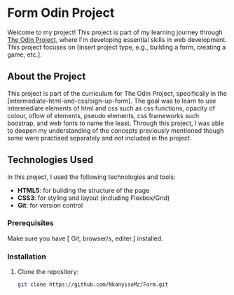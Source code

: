 # Form Odin Project

Welcome to my project! This project is part of my learning journey through [The Odin Project](https://www.theodinproject.com/), where I'm developing essential skills in web development. This project focuses on [insert project type, e.g., building a form, creating a game, etc.].


## About the Project

This project is part of the curriculum for The Odin Project, specifically in the [intermediate-html-and-css/sign-up-form]. The goal was to learn to use intermediate elements of html and css such as css functions, opacity of colour, oflow of elements, pseudo elements, css frameworks such boostrap, and web fonts to name the least.
Through this project, I was able to deepen my understanding of the concepts previously mentioned though some were practised separately and not included in the project.


## Technologies Used

In this project, I used the following technologies and tools:

- **HTML5**: for building the structure of the page
- **CSS3**: for styling and layout (including Flexbox/Grid)
- **Git**: for version control


### Prerequisites
Make sure you have [ Git, browser/s, editer.] installed.

### Installation
1. Clone the repository:
   ```bash
   git clone https://github.com/NkanyisoMz/Form.git
